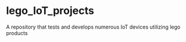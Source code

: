 # lego_IoT_projects
A repository that tests and develops numerous IoT devices utilizing lego products
